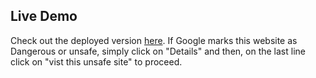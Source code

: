 ## Live Demo
Check out the deployed version [here](https://golden-llama-d841f9.netlify.app/).
  If Google marks this website as Dangerous or unsafe, simply click on "Details" and then, on the last line click on "vist this unsafe site" to proceed.

